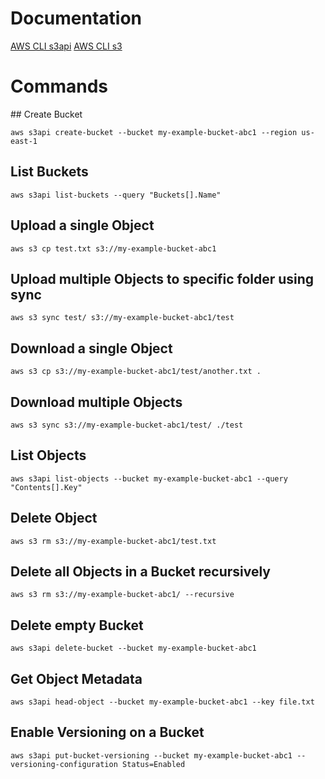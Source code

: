 # Documentation
[AWS CLI s3api](https://docs.aws.amazon.com/cli/latest/reference/s3api/)
[AWS CLI s3](https://docs.aws.amazon.com/cli/latest/reference/s3/)

# Commands

## Create Bucket

```
aws s3api create-bucket --bucket my-example-bucket-abc1 --region us-east-1
```

## List Buckets

```
aws s3api list-buckets --query "Buckets[].Name"
```

## Upload a single Object

```
aws s3 cp test.txt s3://my-example-bucket-abc1
```

## Upload multiple Objects to specific folder using sync

```
aws s3 sync test/ s3://my-example-bucket-abc1/test
```

## Download a single Object

```
aws s3 cp s3://my-example-bucket-abc1/test/another.txt .
```

## Download multiple Objects

```
aws s3 sync s3://my-example-bucket-abc1/test/ ./test 
```

## List Objects

```
aws s3api list-objects --bucket my-example-bucket-abc1 --query "Contents[].Key"
```

## Delete Object

```
aws s3 rm s3://my-example-bucket-abc1/test.txt
```

## Delete all Objects in a Bucket recursively
```
aws s3 rm s3://my-example-bucket-abc1/ --recursive
```

## Delete empty Bucket

```
aws s3api delete-bucket --bucket my-example-bucket-abc1
```

## Get Object Metadata

```
aws s3api head-object --bucket my-example-bucket-abc1 --key file.txt
```

## Enable Versioning on a Bucket

```
aws s3api put-bucket-versioning --bucket my-example-bucket-abc1 --versioning-configuration Status=Enabled
```